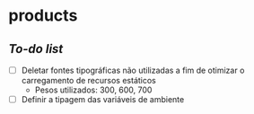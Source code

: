 # products

## _To-do list_

- [ ] Deletar fontes tipográficas não utilizadas a fim de otimizar o carregamento de recursos estáticos
  * Pesos utilizados: 300, 600, 700
- [ ] Definir a tipagem das variáveis de ambiente